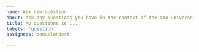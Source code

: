```yaml
---
name: Ask new question
about: ask any questions you have in the context of the omo universe
title: My questions is ...
labels: 'question'
assignees: samuelandert

---
```



